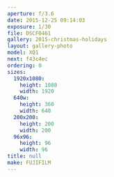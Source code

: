 ```yaml
---
aperture: f/3.6
date: 2015-12-25 09:14:03
exposure: 1/30
file: DSCF0461
gallery: 2015-christmas-holidays
layout: gallery-photo
model: XQ1
next: f43c4ec
ordering: 0
sizes:
  1920x1080:
    height: 1080
    width: 1920
  640w:
    height: 360
    width: 640
  200x200:
    height: 200
    width: 200
  96x96:
    height: 96
    width: 96
title: null
make: FUJIFILM
---
```

